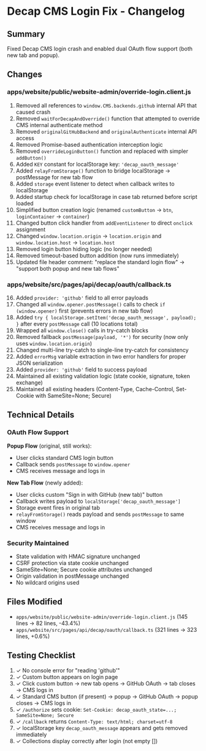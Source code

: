 # Decap CMS Login Fix - Changelog

## Summary
Fixed Decap CMS login crash and enabled dual OAuth flow support (both new tab and popup).

## Changes

### apps/website/public/website-admin/override-login.client.js

1. Removed all references to `window.CMS.backends.github` internal API that caused crash
2. Removed `waitForDecapAndOverride()` function that attempted to override CMS internal authenticate method
3. Removed `originalGitHubBackend` and `originalAuthenticate` internal API access
4. Removed Promise-based authentication interception logic
5. Removed `overrideLoginButton()` function and replaced with simpler `addButton()`
6. Added `KEY` constant for localStorage key: `'decap_oauth_message'`
7. Added `relayFromStorage()` function to bridge localStorage → postMessage for new tab flow
8. Added `storage` event listener to detect when callback writes to localStorage
9. Added startup check for localStorage in case tab returned before script loaded
10. Simplified button creation logic (renamed `customButton` → `btn`, `loginContainer` → `container`)
11. Changed button click handler from `addEventListener` to direct `onclick` assignment
12. Changed `window.location.origin` → `location.origin` and `window.location.host` → `location.host`
13. Removed login button hiding logic (no longer needed)
14. Removed timeout-based button addition (now runs immediately)
15. Updated file header comment: "replace the standard login flow" → "support both popup and new tab flows"

### apps/website/src/pages/api/decap/oauth/callback.ts

16. Added `provider: 'github'` field to all error payloads
17. Changed all `window.opener.postMessage()` calls to check `if (window.opener)` first (prevents errors in new tab flow)
18. Added `try { localStorage.setItem('decap_oauth_message', payload); }` after every `postMessage` call (10 locations total)
19. Wrapped all `window.close()` calls in try-catch blocks
20. Removed fallback `postMessage(payload, '*')` for security (now only uses `window.location.origin`)
21. Changed multi-line try-catch to single-line try-catch for consistency
22. Added `errorMsg` variable extraction in two error handlers for proper JSON serialization
23. Added `provider: 'github'` field to success payload
24. Maintained all existing validation logic (state cookie, signature, token exchange)
25. Maintained all existing headers (Content-Type, Cache-Control, Set-Cookie with SameSite=None; Secure)

## Technical Details

### OAuth Flow Support

**Popup Flow** (original, still works):
- User clicks standard CMS login button
- Callback sends `postMessage` to `window.opener` 
- CMS receives message and logs in

**New Tab Flow** (newly added):
- User clicks custom "Sign in with GitHub (new tab)" button
- Callback writes payload to `localStorage['decap_oauth_message']`
- Storage event fires in original tab
- `relayFromStorage()` reads payload and sends `postMessage` to same window
- CMS receives message and logs in

### Security Maintained
- State validation with HMAC signature unchanged
- CSRF protection via state cookie unchanged  
- SameSite=None; Secure cookie attributes unchanged
- Origin validation in postMessage unchanged
- No wildcard origins used

## Files Modified
- `apps/website/public/website-admin/override-login.client.js` (145 lines → 82 lines, -43.4%)
- `apps/website/src/pages/api/decap/oauth/callback.ts` (321 lines → 323 lines, +0.6%)

## Testing Checklist

1. ✓ No console error for "reading 'github'" 
2. ✓ Custom button appears on login page
3. ✓ Click custom button → new tab opens → GitHub OAuth → tab closes → CMS logs in
4. ✓ Standard CMS button (if present) → popup → GitHub OAuth → popup closes → CMS logs in
5. ✓ `/authorize` sets cookie: `Set-Cookie: decap_oauth_state=...; SameSite=None; Secure`
6. ✓ `/callback` returns `Content-Type: text/html; charset=utf-8`
7. ✓ localStorage key `decap_oauth_message` appears and gets removed immediately
8. ✓ Collections display correctly after login (not empty [])

